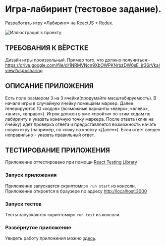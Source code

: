# Игра-лабиринт (тестовое задание).

Разработать игру «Лабиринт» на ReactJS + Redux.

![Иллюстрация к проекту](https://github.com/teplospbru/test-task-12/blob/main/test-task-12/)


## ТРЕБОВАНИЯ К ВЁРСТКЕ

Дизайн игры произвольный. Пример того, что должно получиться - https://drive.google.com/file/d/1NRMVNcn9XbOWPKNrbzDW0sE_jr36rVka/view?usp=sharing


## ОПИСАНИЕ ПРИЛОЖЕНИЯ

Есть поле размером 3 на 3 ячейки(продумайте масштабируемость). В начале игры в случайную ячейку помещаем маркер. Далее генерируются 10 «ходов» (возможные варианты «вверх», «влево», «вниз», «вправо»). Игрок должен в уме «пройти» по этим ходам по лабиринту и указать конечную точку маркера.
После ответа (клик на ячейку) идет проверка ответа и предоставляется возможность начать новую игру (например, по клику на кнопку «Далее»).
Если ответ введен неправильно - указать правильный ответ.


## ТЕСТИРОВАНИЕ ПРИЛОЖЕНИЯ

Приложение оттестировано при помощи [React Testing Library](https://testing-library.com/)


### Запуск приложения 

Приложение запускается скриптом`npm run start` из консоли. Приложение откроется в браузере по адресу [http://localhost:3000](http://localhost:3000) 


### Запуск тестов 

Тесты запускаются скриптом`npm run test` из консоли.


### Развёрнутое приложение

Увидеть работу приложения можно [здесь](https://teplospbru.github.io/labirint/).